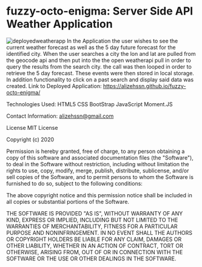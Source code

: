 # fuzzy-octo-enigma: Server Side API Weather Application
![deployedweatherapp](/Users/alizehassan/fuzzy-octo-enigma/weatherappimg.png)
In the Application the user wishes to see the current weather forecast as well as the 5 day future forecast for the identified city. When the user searches a city the lon and lat are pulled from the geocode api and then put into the the open weatherapi pull in order to query the results from the search city. the call was then looped in order to retrieve the 5 day forecast. These events were then stored in local storage. In addition functionality to click on a past search and display said data was created.
Link to Deployed Application: https://alizehssn.github.io/fuzzy-octo-enigma/


Technologies Used:
HTML5
CSS
BootStrap
JavaScript
Moment.JS



Contact Information: alizehssn@gmail.com


License
MIT License

Copyright (c) 2020 

Permission is hereby granted, free of charge, to any person obtaining a copy of this software and associated documentation files (the "Software"), to deal in the Software without restriction, including without limitation the rights to use, copy, modify, merge, publish, distribute, sublicense, and/or sell copies of the Software, and to permit persons to whom the Software is furnished to do so, subject to the following conditions:

The above copyright notice and this permission notice shall be included in all copies or substantial portions of the Software.

THE SOFTWARE IS PROVIDED "AS IS", WITHOUT WARRANTY OF ANY KIND, EXPRESS OR IMPLIED, INCLUDING BUT NOT LIMITED TO THE WARRANTIES OF MERCHANTABILITY, FITNESS FOR A PARTICULAR PURPOSE AND NONINFRINGEMENT. IN NO EVENT SHALL THE AUTHORS OR COPYRIGHT HOLDERS BE LIABLE FOR ANY CLAIM, DAMAGES OR OTHER LIABILITY, WHETHER IN AN ACTION OF CONTRACT, TORT OR OTHERWISE, ARISING FROM, OUT OF OR IN CONNECTION WITH THE SOFTWARE OR THE USE OR OTHER DEALINGS IN THE SOFTWARE.